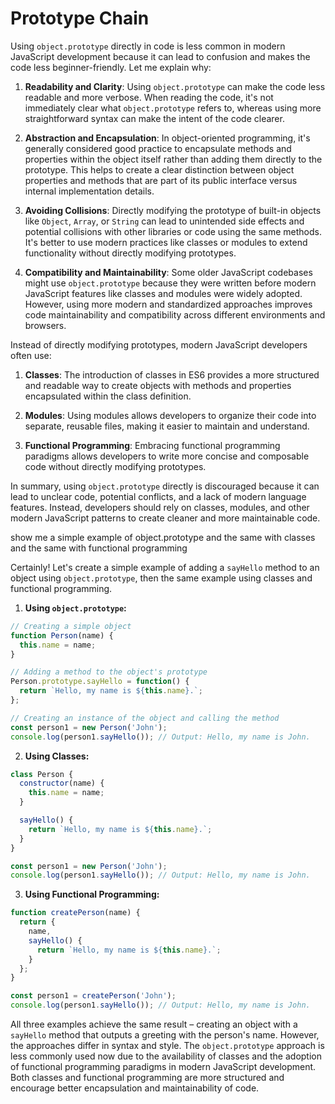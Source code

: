 # Prototype Chain

Using `object.prototype` directly in code is less common in modern JavaScript development because it can lead to confusion and makes the code less beginner-friendly. Let me explain why:

1. **Readability and Clarity**: Using `object.prototype` can make the code less readable and more verbose. When reading the code, it's not immediately clear what `object.prototype` refers to, whereas using more straightforward syntax can make the intent of the code clearer.

2. **Abstraction and Encapsulation**: In object-oriented programming, it's generally considered good practice to encapsulate methods and properties within the object itself rather than adding them directly to the prototype. This helps to create a clear distinction between object properties and methods that are part of its public interface versus internal implementation details.

3. **Avoiding Collisions**: Directly modifying the prototype of built-in objects like `Object`, `Array`, or `String` can lead to unintended side effects and potential collisions with other libraries or code using the same methods. It's better to use modern practices like classes or modules to extend functionality without directly modifying prototypes.

4. **Compatibility and Maintainability**: Some older JavaScript codebases might use `object.prototype` because they were written before modern JavaScript features like classes and modules were widely adopted. However, using more modern and standardized approaches improves code maintainability and compatibility across different environments and browsers.

Instead of directly modifying prototypes, modern JavaScript developers often use:

1. **Classes**: The introduction of classes in ES6 provides a more structured and readable way to create objects with methods and properties encapsulated within the class definition.

2. **Modules**: Using modules allows developers to organize their code into separate, reusable files, making it easier to maintain and understand.

3. **Functional Programming**: Embracing functional programming paradigms allows developers to write more concise and composable code without directly modifying prototypes.

In summary, using `object.prototype` directly is discouraged because it can lead to unclear code, potential conflicts, and a lack of modern language features. Instead, developers should rely on classes, modules, and other modern JavaScript patterns to create cleaner and more maintainable code.

show me a simple example of object.prototype and the same with classes and the same with functional programming

Certainly! Let's create a simple example of adding a `sayHello` method to an object using `object.prototype`, then the same example using classes and functional programming.

1. **Using `object.prototype`:**

```javascript
// Creating a simple object
function Person(name) {
  this.name = name;
}

// Adding a method to the object's prototype
Person.prototype.sayHello = function() {
  return `Hello, my name is ${this.name}.`;
};

// Creating an instance of the object and calling the method
const person1 = new Person('John');
console.log(person1.sayHello()); // Output: Hello, my name is John.
```

2. **Using Classes:**

```javascript
class Person {
  constructor(name) {
    this.name = name;
  }

  sayHello() {
    return `Hello, my name is ${this.name}.`;
  }
}

const person1 = new Person('John');
console.log(person1.sayHello()); // Output: Hello, my name is John.
```

3. **Using Functional Programming:**

```javascript
function createPerson(name) {
  return {
    name,
    sayHello() {
      return `Hello, my name is ${this.name}.`;
    }
  };
}

const person1 = createPerson('John');
console.log(person1.sayHello()); // Output: Hello, my name is John.
```

All three examples achieve the same result – creating an object with a `sayHello` method that outputs a greeting with the person's name. However, the approaches differ in syntax and style. The `object.prototype` approach is less commonly used now due to the availability of classes and the adoption of functional programming paradigms in modern JavaScript development. Both classes and functional programming are more structured and encourage better encapsulation and maintainability of code.
